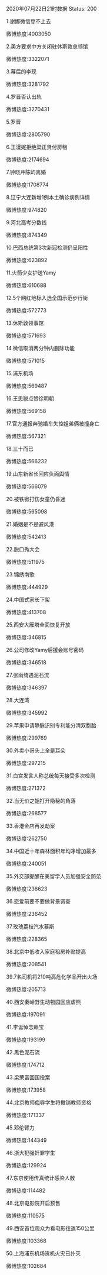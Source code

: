 2020年07月22日21时数据
Status: 200

1.谢娜微信登不上去

微博热度:4003050

2.美方要求中方关闭驻休斯敦总领馆

微博热度:3322071

3.幕后的李现

微博热度:3281792

4.罗晋否认出轨

微博热度:3270431

5.罗晋

微博热度:2805790

6.王漫妮拒绝梁正贤付房租

微博热度:2174694

7.钟晓芹陈屿离婚

微博热度:1708774

8.辽宁大连新增1例本土确诊病例详情

微博热度:974820

9.河北高考分数线

微博热度:874349

10.巴西总统第3次新冠检测仍呈阳性

微博热度:623892

11.火箭少女护送Yamy

微博热度:610688

12.5个网红地标入选全国示范步行街

微博热度:572773

13.休斯敦领事馆

微博热度:571693

14.微信取消两分钟内删除功能

微博热度:571015

15.浦东机场

微博热度:569487

16.王思聪点赞徐明朝

微博热度:569158

17.官方通报奔驰婚车失控姐弟俩被撞身亡

微博热度:567321

18.三十而已

微博热度:566232

19.山东新省长回应负面舆情

微博热度:566079

20.被铁锨打伤女童仍昏迷

微博热度:565098

21.婚姻是不是避风港

微博热度:542413

22.脱口秀大会

微博热度:511975

23.锦绣南歌

微博热度:444929

24.中国式家长下架

微博热度:413708

25.西安大雁塔全面恢复开放

微博热度:346815

26.公司修改Yamy后援会账号密码

微博热度:346518

27.张雨绮遇泥石流

微博热度:346397

28.大连湾

微博热度:345992

29.苹果申请静脉识别专利能分清双胞胎

微博热度:299769

30.外卖小哥头上全是耳朵

微博热度:297215

31.白宫发言人称总统每天接受多次检测

微博热度:271372

32.当无价之姐打开隐秘的角落

微博热度:268577

33.香港金店再发劫案

微博热度:262750

34.中国近十年森林面积年均净增加最多

微博热度:240051

35.外交部提醒在美留学人员加强安全防范

微博热度:236623

36.恋爱前要不要做背景调查

微博热度:236452

37.玫瑰荔枝汽水慕斯

微博热度:228365

38.北京中低收入家庭租房补贴提高

微博热度:208541

39.7名司机将210吨高危化学品开出火场

微博热度:205713

40.西安秦岭野生动物园回应虐熊

微博热度:197091

41.李诞悼念赖宝

微博热度:193199

42.黑色泥石流

微博热度:174712

43.梁荣富回国投案

微博热度:173958

44.北京教师侮辱学生将撤销教师资格

微博热度:171337

45.邓伦臂力

微博热度:144349

46.浙大犯强奸罪学生

微博热度:129924

47.东京使用传真统计感染人数

微博热度:114482

48.北京电影院开启预售

微博热度:110575

49.西安首位观众为看电影往返150公里

微博热度:103368

50.上海浦东机场货机火灾已扑灭

微博热度:102684

